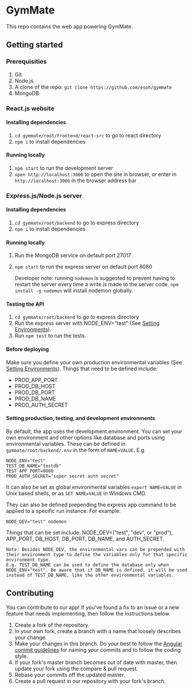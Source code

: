 # GymMate
This repo contains the web app powering GymMate.

## Getting started

### Prerequisities
1. Git
1. Node.js
1. A clone of the repo: `git clone https://github.com/esoh/gymmate`
1. MongoDB

### React.js website
#### Installing dependencies
1. `cd gymmate/root/frontend/react-src` to go to react directory
1. `npm i` to install dependencies

#### Running locally
1. `npm start` to run the development server
1. `open http://localhost:3000` to open the site in browser, or enter in `http://localhost:3000` in the browser address bar

### Express.js/Node.js server
#### Installing dependencies
1. `cd gymmate/root/backend` to go to express directory
1. `npm i` to install dependencies

#### Running locally
1. Run the MongoDB service on default port 27017
1. `npm start` to run the express server on default port 8080

    Developer note: running `nodemon` is suggested to prevent having to restart the server every time a write is made to the server code. `npm install -g nodemon` will install nodemon globally.

#### Testing the API
1. `cd gymmate/root/backend` to go to express directory
1. Run the express server with NODE_ENV="test" (See [Setting Environments](#env)).
1. Run `npm test` to run the tests.

#### Before deploying
Make sure you define your own production environmental variables (See [Setting Environments](#env)). Things that need to be defined include:
* PROD_APP_PORT
* PROD_DB_HOST
* PROD_DB_PORT
* PROD_DB_NAME
* PROD_AUTH_SECRET

#### <a name="env"></a> Setting production, testing, and development environments

By default, the app uses the development environment. You can set your own environment and other options like database and ports using environmental variables. These can be defined in `gymmate/root/backend/.env` in the form of `NAME=VALUE`. E.g.

    NODE_ENV="test"
    TEST_DB_NAME="testdb"
    TEST_APP_PORT=8080
    PROD_AUTH_SECRET="super secret auth secret"
It can also be set as global environmental variables `export NAME=VALUE` in Unix based shells, or as `SET NAME=VALUE` in Windows CMD.

They can also be defined prepending the express app command to be applied to a specific run instance. For example:
    
    NODE_DEV="test" nodemon

Things that can be set include: NODE_DEV=("test", "dev", or "prod"), APP_PORT, DB_HOST, DB_PORT, DB_NAME, and AUTH_SECRET. 

    Note: Besides NODE_DEV, the environmental vars can be prepended with their environment type to define the variables only for that specific environment type. 
    E.g. TEST_DB_NAME can be used to define the database only when NODE_ENV="test". Be aware that if DB_NAME is defined, it will be used instead of TEST_DB_NAME, like the other environmental variables.

## Contributing
You can contribute to our app! If you've found a fix to an issue or a new feature that needs implementing, then follow the instructions below.

1. Create a fork of the repository.
1. In your own fork, create a branch with a name that loosely describes your change.
1. Make your changes in this branch. Do your best to follow the [Angular commit guidelines](https://github.com/angular/angular.js/blob/master/DEVELOPERS.md#commits) for naming your commits and to follow the coding style.
1. If your fork's master branch becomes out of date with master, then update your fork using the compare & pull request.
1. Rebase your commits off the updated master.
1. Create a pull request in our repository with your fork's branch.